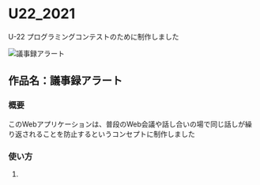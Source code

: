 # U22_2021

U-22 プログラミングコンテストのために制作しました

![議事録アラート](https://user-images.githubusercontent.com/70145199/150047402-4a10ef19-503f-4bf5-98e9-6ce985b8a4ce.png)

## 作品名：議事録アラート

### 概要

このWebアプリケーションは、普段のWeb会議や話し合いの場で同じ話しが繰り返されることを防止するというコンセプトに制作しました

### 使い方

1. 
